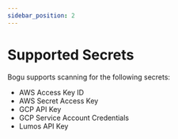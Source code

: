 ```yaml
---
sidebar_position: 2
---
```


# Supported Secrets

Bogu supports scanning for the following secrets:

- AWS Access Key ID
- AWS Secret Access Key
- GCP API Key
- GCP Service Account Credentials
- Lumos API Key
